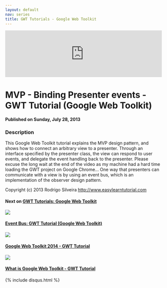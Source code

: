 ```yaml
---
layout: default
nav: series
title: GWT Tutorials - Google Web Toolkit
---
```


<div class="container">
    <div class="row mt grid">
        <div class="mt"></div>
        <div class="row" style="margin-bottom: 20px;">
            <div class="col-sm-push-1 col-sm-10 col-md-push-2 col-md-8">
                <div class="video-container">
                    <iframe width="100%" src="https://www.youtube.com/embed/TR2h0W8pNtU" frameborder="0" allowfullscreen></iframe>
                </div>
            </div>
            <div class="clearfix"></div>
            <div class="col-md-8">
                <h1>MVP - Binding Presenter events - GWT Tutorial (Google Web Toolkit)</h1>
                <h4>Published on Sunday, July 28, 2013</h4>
                <h3>Description</h3>
                <p>This Google Web Toolkit tutorial explains the MVP design pattern, and shows how to connect an arbitrary view to a presenter. Through an interface specified by the presenter class, the view can respond to user events, and delegate the event handling back to the presenter. Please excuse the long wait at the end of the video as my machine had a hard time loading the GWT project on Google Chrome... One way that presenters can communicate with a view is by using an event bus, which is an implementation of the observer design pattern.

Copyright (c) 2013 Rodrigo Silveira http://www.easylearntutorial.com</p>
            </div>
            <div class="col-md-4">
                <h4>Next on <a href="/series/gwt-tutorials-google-web-toolkit">GWT Tutorials: Google Web Toolkit</a></h4><div class="row" style="margin-bottom: 20px">
            <div class="col-md-6">
                <a href="/series/gwt-tutorials-google-web-toolkit/event-bus-gwt-tutorial-google-web-toolkit-">
                    <img src="/img/blank.gif" data-echo="https://i.ytimg.com/vi/2939gdrNymg/hqdefault.jpg" class="img-responsive" />
                </a>
            </div>
            <div class="col-md-6">
                <h4>
                    <a href="/series/gwt-tutorials-google-web-toolkit/event-bus-gwt-tutorial-google-web-toolkit-">Event Bus: GWT Tutorial (Google Web Toolkit)</a>
                </h4>
            </div>
        </div><div class="row" style="margin-bottom: 20px">
            <div class="col-md-6">
                <a href="/series/gwt-tutorials-google-web-toolkit/google-web-toolkit-2014-gwt-tutorial">
                    <img src="/img/blank.gif" data-echo="https://i.ytimg.com/vi/WTJ4w-J81oE/hqdefault.jpg" class="img-responsive" />
                </a>
            </div>
            <div class="col-md-6">
                <h4>
                    <a href="/series/gwt-tutorials-google-web-toolkit/google-web-toolkit-2014-gwt-tutorial">Google Web Toolkit 2014 - GWT Tutorial</a>
                </h4>
            </div>
        </div><div class="row" style="margin-bottom: 20px">
            <div class="col-md-6">
                <a href="/series/gwt-tutorials-google-web-toolkit/what-is-google-web-toolkit-gwt-tutorial">
                    <img src="/img/blank.gif" data-echo="https://i.ytimg.com/vi/6t09EhCFOtk/hqdefault.jpg" class="img-responsive" />
                </a>
            </div>
            <div class="col-md-6">
                <h4>
                    <a href="/series/gwt-tutorials-google-web-toolkit/what-is-google-web-toolkit-gwt-tutorial">What is Google Web Toolkit - GWT Tutorial</a>
                </h4>
            </div>
        </div>
            </div>
            <div class="col-md-8">
                {% include disqus.html %}
            </div>
        </div>
    </div>
    <div class="row mt grid"></div>
</div>

